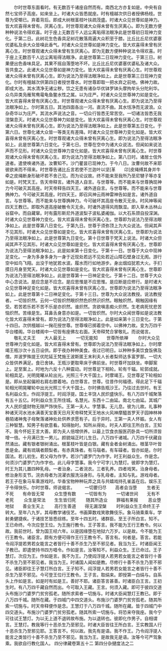 <!-- { "loadSidebar": true } -->
　　尔时世尊东面看时。有无数百千诸座自然而有。南西北方亦复如是。中央有自然七宝师子高座。如来坐上。时诸大众皆悉就座。时有檀越次供日者授佛杨枝。世尊为受嚼已。弃着背后。即成大树根茎枝叶扶疏茂盛。时诸大众见世尊如是神力。皆大欢喜得未曾有。厌离心生。时世尊观诸大众得未曾有生厌离心。即为无数方便种种说法令得欢喜。时于座上无数百千人远尘离垢得法眼净此是世尊初日现神力变化。于第二日。此树花生色香具足树花散落周遍大众积至于膝。比丘比丘尼优婆塞优婆私及余大众皆嗅此香气。时诸大众见世尊如是神力变化。皆大欢喜得未曾有厌离心生。时世尊观诸大众得未曾有生厌离心。即为无数方便种种说法令得欢喜。时于座上无数百千人远尘离垢得法眼净。此是世尊第二日现神力变化。于第三日。树果便出色香味具足。其果不摇自落堕地不坏。比丘比丘尼优婆塞优婆私及诸大众。皆共食之。此诸大众见世尊如是神力变化。皆大欢喜得未曾有厌离心生。时世尊观诸大众得未曾有厌离心生。即为说法乃至得法眼净如上。此是世尊第三日现神力变化。尔时有檀越次供第四日者授世尊水。时世尊即取一把水弃之前地。佛神力故。即成大池。其水清净无诸尘秽。饮之无患有诸杂华优钵罗钵头摩拘牟头分陀利华。众鸟异类凫雁鸳鸯鼋龟鱼鳖水性之属。以为庄严。时诸大众见世尊神力如是变化。皆大欢喜得未曾有厌离心生。时世尊观诸大众得未曾有厌离心生。即为说法乃至得法眼净如上。尔时第五日。其池四面各出一河。直流不曲。其水恬净而无波浪。众杂奇华以为庄严。其流水声说法之音。一切众行皆悉无常苦空。一切诸法皆悉无我涅槃息灭。时诸大众见世尊神力如是变化。皆大欢喜得未曾有厌离心生。时世尊观诸大众得未曾有厌离心生。即为说法乃至得法眼净如上。此是世尊第五日变化。于第六日。世尊化诸大众皆一等类无有差降。时诸大众见世尊神力变化如是。皆大欢喜得未曾有厌离心生。时世尊观诸大众得未曾有厌离心生。即为说法乃至得法眼净如上。此是世尊第六日变化。于第七日。世尊在空中为诸大众说法。但闻如来说法声而不见形。时诸大众见世尊神力变化如是。皆大欢喜得未曾有厌离心生。时世尊观诸大众得未曾有厌离心生。即为说法乃至得法眼净如上。第八日时。诸居士信外道者。遣使唤诸外道。汝曹知不。沙门瞿昙已现神力。于今八日。汝曹何故不来耶彼欲来而不得来。时世尊告诸比丘言若使不兰迦叶以坚[革　　卬]皮绳缚其身并牛牵之皮绳断身形破坏若不舍己见。而为论议故。终不能来至我所乃至尼犍子等亦复如是。时梵天王。告天帝释言。诸外道人自言。与世尊等。而不能来与世尊捔现神力今可破灭其高座。时天帝释告四天王。诸外道自言。与世尊等。而不能来与世尊捔神力。今可破灭其高座。时四天王。即召风神云雨神雷神告如是言。诸外道自言。与世尊等。而不能来与世尊捔神力。今可破坏其高座令散灭无余。时风神等闻四天王教已。即取外道高座破散令灭无余。时诸外道得风雨飘湿。即入草木丛林山谷窟中。而自藏窜。时有露形斯尼外道波梨子波私婆阇伽。以大石系颈自投深渊。时诸大众见世尊神力变化。皆大欢喜得未曾有厌离心生。世尊即为说法乃至得法眼净如上。此是世尊第八日变化。于第九日。世尊于须弥顶上为大众说法。但闻其声不见其形。时诸大众见世尊如是变化。皆大欢喜得未曾有厌离心生。世尊即为说法乃至得法眼净如上。此是世尊第九日变化。第十日世尊于梵天上说法。时诸大众但闻其声不见其形。时诸大众见世尊如是变化。皆大欢喜得未曾有厌离心生。世尊即为说法乃至得法眼净如上。此是如来第十日变化。于第十一日。世尊于大众中现神足变化。一身为多身多身为一身于近现处若远不见处若近山障石壁身过无阂。游行空中如鸟飞翔。出没于地犹若水波。履水而行如地游步。身出烟焰犹若大火。手扪摸日月身至梵天。时诸大众见世尊如是变化。皆大欢喜得未曾有厌离心生。世尊即为说法乃至得法眼净如上。此是世尊第十一日神足变化。于第十二日。世尊于大众中心念说法。是应念是不应念。是应思惟是不应思惟。是应断是应修行。是时诸大众见世尊神足变化如是。皆大欢喜得未曾有厌离心生。世尊即为说法乃至得法眼净如上。此是世尊第十二日神足变化。于第十三日。世尊为大众说法教授。说法教授者。一切皆炽然。云何一切皆炽然眼炽然色炽然识炽然。眼触炽然。眼触因缘有受。若苦若乐若不苦不乐是亦炽然。谁炽然。贪欲嗔恚痴火炽然。生老病死忧悲苦恼炽然。苦缘是生。耳鼻舌身意亦如是。一切皆炽然。尔时大众闻世尊如是说法教化皆大欢喜得未曾有。即为说法乃至得法眼净如上。此是如来第十三日变化。于第十四日。次供檀越以一掬花授世尊。世尊嗅已掷着空中。以佛神力故。变为万四千华台楼阁。华台楼阁中一切皆有座佛左右面。天帝释梵合掌敬礼。而说偈言。
　　敬礼丈夫王　　大人最无上
　　一切无能知　　世尊所依禅
　　尔时大众见世尊神力变化如是。皆大欢喜得未曾有。世尊即为说法乃至得法眼净如上。尔时摩竭王瓶沙次十五日设供。即于夜办种种美食。夜过已明日。以种种多美饮食饭佛及僧。并波罗殊提王优陀延王梵施王波斯匿王末利夫人长者梨师达多富罗那。一切大众皆供养满足。食已舍钵。王瓶沙更取卑床于佛前坐。时世尊坏加趺坐。申脚案上。足至案上。时地为六反十八种震动。时世尊足下相轮。轮有千辐。轮郭成就。轮相具足。光明晃曜从轮出光。光照三千大千国土。时摩竭王。见世尊足下轮相如是。即从坐起偏袒右肩右膝着地。白世尊言。世尊。往昔作何福德。得此足下千辐轮相光明晃曜轮中出光光照三千大千国土。尔时佛告瓶沙王。乃往过去世时。有王名利益众生。作阎浮提王。时阎浮提。国土丰饶人民炽盛快乐。有八万四千城聚落有五十五亿。时利益众生王所住城。名慧光。东西十二由延。南北七由延。其城广大人民炽盛财物无限严饰快乐。王第一夫人。字慧事。无儿息。彼为儿故。礼事种种诸天河水池水满善天宝善天日月天帝释梵天王地水火风神摩醯首罗天子园神林神巷陌诸神鬼子母聚落诸神处处供养求愿有子。后于异时。王第一夫人怀娠。女人有三种智慧。知男子有欲意看。知得胎时。知所从得处。时夫人即往王所白言。王知不。我今怀妊王言大善。即为夫人倍增供养。以最上饮食衣服医药卧具一切所须皆增一倍。十月满已生一男儿。颜貌端正时儿生日。八万四千诸城。八万四千伏藏自然涌出。藏有银者银树涌出。根茎枝叶皆是白银。藏有金者金树涌出。根茎华叶皆悉是金。藏有琉璃者颇梨者。有赤真珠者。有马瑙者。有车磲者。皆亦如是。尔时国法。若儿初生。若父母为作字。若沙门婆罗门为作字。时王利益众生。作是念。何须沙门婆罗门为作字也。此儿母字慧事。我今宁可字儿为慧灯。彼即字为慧灯。时王为其儿置四种乳母。一者治身。二者浣衣。三者乳养。四者戏笑。治身母者。修治身形支节。浣衣母者为浣濯衣服洗浴身形。与乳母者。主知与乳。游戏母者。若王子在象马车乘游戏时。华香宝物种种玩弄之具与共嬉戏持孔雀盖在后。娱乐王子令得快乐。尔时世尊。师说偈言。
　　一切要归尽　　高者会当堕
　　生者无不死　　有命皆无常
　　众生堕有数　　一切皆有为
　　一切诸世间　　无有不老死
　　众生是常法　　生生皆归死
　　随其所造业　　罪福有果报
　　恶业堕地狱　　善业生天上
　　高行生善道　　得无漏涅槃
　　时利益众生王命终王子转大。至年八九岁。其母教学诸伎艺。书画算数戏笑歌舞伎乐。象马骑乘乘车。学射勇健捷疾。于诸技艺皆悉综练。至年十四五时。诸群臣。至王子所白言。知不。王已命终。今次应登王位。为王施行教令。王子答言。我不能为王行王教令。何以故。我前世时。曾为国王经六年。以是因缘堕在地狱六万岁。以是故。今不能为王行王教令。诸臣言。颇有方便可得作王行王教令不。答言有。何者是。答言。若能令阎浮提若男若女能言之者皆行十善不杀生乃至不邪见者。我当为王。时诸臣闻王子教已。即遣使持书四方唱令。作如是言。汝等知不。利益众生。王已命过。王子慧灯。次应为王。作如是言。我不为王。乃使阎浮提人若男若女能言之者皆行十善不杀生乃至不邪见者。我当为王。时诸国人闻如是教。尽修行十善不杀生乃至不邪见。诸臣即往王子慧灯所白言。王子知不。阎浮提人若男若女能言之者皆行十善不杀生乃至不邪见。今可登王位行王教令。王子言。取绢来。即授第一白绢与。自系头上作如是言。如是时有如是王。善好不耶。诸臣答言甚善。时诸臣白王言。王初生时。有八万四千藏自然而出。今可取入王藏。王言。何须入藏。即可于彼四交道头布施沙门婆罗门贫穷孤老。随所求索者一切施与。时诸大臣闻慧灯王教已。即于八万四千城。随所在藏。于四城门中四交道头。布施沙门婆罗门贫穷孤老。随其所索一切施与。时天帝释便作是念。王慧灯于八万四千城。随所在藏。皆于四城门中四交道头。布施沙门婆罗门贫穷孤老。随其所索一切施与。将恐来夺我座。我今宁可往试王慧灯。为以无上道不退转故布施。为以退转也。彼即化作男子。自相谓言。王慧灯。教我等行十恶杀生乃至邪见。时诸大臣皆往王所白言。王实教国人行十恶杀生乃至邪见耶。王答言不。何以故。我先有是语。我不作王。乃令阎浮提人能言之类皆行十善不杀生乃至不邪见。我当为王。是故我无是语。汝等今可严驾象乘。我欲自行教化国人。
四分律藏卷第五十二
第四分杂揵度法之二
